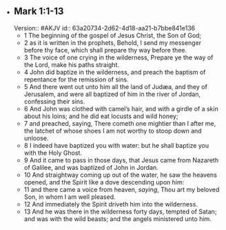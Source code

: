 - ## Mark 1:1-13
  Version:: #AKJV
  id:: 63a20734-2d62-4d18-aa21-b7bbe841e136
	- 1 The beginning of the gospel of Jesus Christ, the Son of God;
	- 2 as it is written in the prophets, Behold, I send my messenger before thy face, which shall prepare thy way before thee.
	- 3 The voice of one crying in the wilderness, Prepare ye the way of the Lord, make his paths straight.
	- 4 John did baptize in the wilderness, and preach the baptism of repentance for the remission of sins.
	- 5 And there went out unto him all the land of Judæa, and they of Jerusalem, and were all baptized of him in the river of Jordan, confessing their sins.
	- 6 And John was clothed with camel’s hair, and with a girdle of a skin about his loins; and he did eat locusts and wild honey;
	- 7 and preached, saying, There cometh one mightier than I after me, the latchet of whose shoes I am not worthy to stoop down and unloose.
	- 8 I indeed have baptized you with water: but he shall baptize you with the Holy Ghost.
	- 9 And it came to pass in those days, that Jesus came from Nazareth of Galilee, and was baptized of John in Jordan.
	- 10 And straightway coming up out of the water, he saw the heavens opened, and the Spirit like a dove descending upon him:
	- 11 and there came a voice from heaven, *saying*, Thou art my beloved Son, in whom I am well pleased.
	- 12 And immediately the Spirit driveth him into the wilderness.
	- 13 And he was there in the wilderness forty days, tempted of Satan; and was with the wild beasts; and the angels ministered unto him.